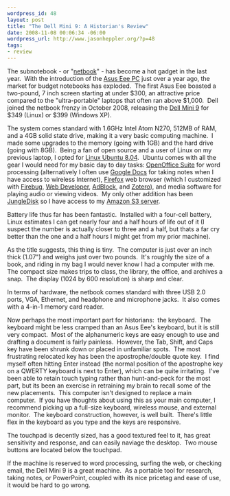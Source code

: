 ```yaml
--- 
wordpress_id: 48
layout: post
title: "The Dell Mini 9: A Historian's Review"
date: 2008-11-08 00:06:34 -06:00
wordpress_url: http://www.jasonheppler.org/?p=48
tags:
- review
---
```

The subnotebook - or "<a href="http://en.wikipedia.org/wiki/Netbook" target="_blank">netbook</a>"  - has become a hot gadget in the last year.  With the introduction of  the <a href="http://en.wikipedia.org/wiki/ASUS_Eee_PC" target="_blank">Asus  Eee PC</a> just over a year ago, the market for budget notebooks has  exploded.  The first Asus Eee boasted a two-pound, 7 inch screen  starting at under $300, an attractive price compared to the  "ultra-portable" laptops that often ran above $1,000.  Dell joined the  netbook frenzy in October 2008, releasing the <a href="http://www.dell.com/content/products/productdetails.aspx/laptop-inspiron-9?cs=19&amp;s=dhs&amp;ref=homepg" target="_blank">Dell Mini 9</a> for $349 (Linux) or $399 (Windows XP).

The system comes standard with 1.6GHz Intel Atom N270, 512MB of RAM,  and a 4GB solid state drive, making it a very basic computing machine.  I  made some upgrades to the memory (going with 1GB) and the hard drive  (going with 8GB).  Being a fan of open source and a user of Linux on my  previous laptop, I opted for <a href="http://en.wikipedia.org/wiki/Ubuntu" target="_blank">Linux  Ubuntu 8.04</a>.  Ubuntu comes with all the gear I would need for my  basic day to day tasks: <a href="http://en.wikipedia.org/wiki/Open_Office" target="_blank">OpenOffice  Suite</a> for word processing (alternatively I often use <a href="http://docs.google.com" target="_blank">Google Docs</a> for taking notes when I have access to  wireless Internet), <a href="http://www.mozilla.com/en-US/firefox/" target="_blank">Firefox</a> web browser (which I customized with <a href="https://addons.mozilla.org/en-US/firefox/addon/1843" target="_blank">Firebug</a>, <a href="https://addons.mozilla.org/en-US/firefox/addon/60" target="_blank">Web Developer</a>, <a href="https://addons.mozilla.org/en-US/firefox/addon/1865" target="_blank">AdBlock</a>, and <a href="http://www.zotero.org/" target="_blank">Zotero</a>), and media  software for playing audio or viewing videos.  My only other addition  has been <a href="http://www.jungledisk.com/" target="_blank">JungleDisk</a> so I  have access to my <a href="http://aws.amazon.com/s3/" target="_blank">Amazon S3 server</a>.

Battery life thus far has been fantastic.  Installed with a four-cell  battery, Linux estimates I can get nearly four and a half hours of life  out of it (I suspect the number is actually closer to three and a half,  but thats a far cry better than the one and a half hours I might get  from my prior machine).

As the title suggests, this thing is tiny.  The computer is just over  an inch thick (1.07") and weighs just over two pounds.  It's roughly  the size of a book, and riding in my bag I would never know I had a  computer with me.  The compact size makes trips to class, the library,  the office, and archives a snap.  The display (1024 by 600 resolution)  is sharp and clear.

In terms of hardware, the netbook comes standard with three USB 2.0  ports, VGA, Ethernet, and headphone and microphone jacks.  It also comes  with a 4-in-1 memory card reader.

Now perhaps the most important part for historians:  the keyboard.   The keyboard might be less cramped than an Asus Eee's keyboard, but it  is still very compact.  Most of the alphanumeric keys are easy enough to  use and drafting a document is fairly painless.  However, the Tab,  Shift, and Caps key have been shrunk down or placed in unfamiliar  spots.  The most frustrating relocated key has been the  apostrophe/double quote key.  I find myself often hitting Enter instead  (the normal position of the apostrophe key on a QWERTY keyboard is next  to Enter), which can be quite irritating.  I've been able to retain  touch typing rather than hunt-and-peck for the most part, but its been  an exercise in retraining my brain to recall some of the new  placements.  This computer isn't designed to replace a main computer.   If you have thoughts about using this as your main computer, I recommend  picking up a full-size keyboard, wireless mouse, and external monitor.   The keyboard construction, however, is well built.  There's little flex  in the keyboard as you type and the keys are responsive.

The touchpad is decently sized, has a good textured feel to it, has  great sensitivity and response, and can easily naviage the desktop.  Two  mouse buttons are located below the touchpad.

If the machine is reserved to word processing, surfing the web, or  checking email, the Dell Mini 9 is a great machine.  As a portable tool  for research, taking notes, or PowerPoint, coupled with its nice  pricetag and ease of use, it would be hard to go wrong.
